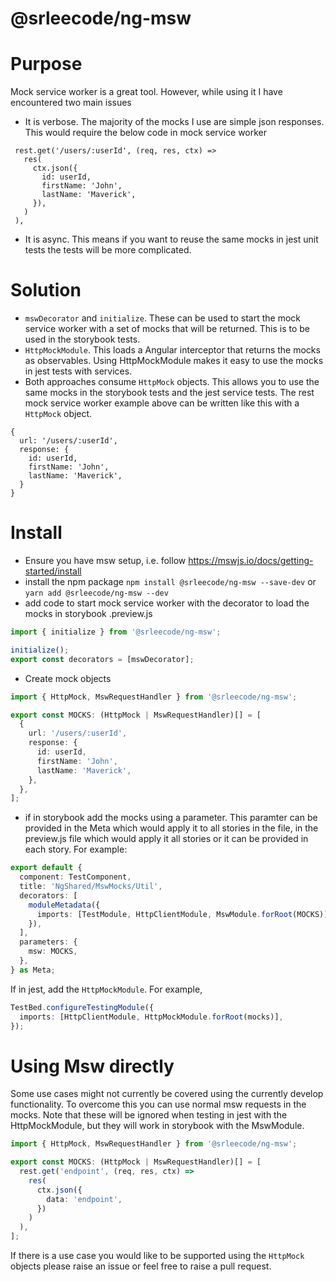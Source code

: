 # @srleecode/ng-msw

# Purpose

Mock service worker is a great tool. However, while using it I have encountered two main issues

- It is verbose. The majority of the mocks I use are simple json responses. This would require the below code in mock service worker

```
 rest.get('/users/:userId', (req, res, ctx) =>
   res(
     ctx.json({
       id: userId,
       firstName: 'John',
       lastName: 'Maverick',
     }),
   )
 ),
```

- It is async. This means if you want to reuse the same mocks in jest unit tests the tests will be more complicated.

# Solution

- `mswDecorator` and `initialize`. These can be used to start the mock service worker with a set of mocks that will be returned. This is to be used in the storybook tests.
- `HttpMockModule`. This loads a Angular interceptor that returns the mocks as observables. Using HttpMockModule makes it easy to use the mocks in jest tests with services.
- Both approaches consume `HttpMock` objects. This allows you to use the same mocks in the storybook tests and the jest service tests. The rest mock service worker example above can be written like this with a `HttpMock` object.

```
{
  url: '/users/:userId',
  response: {
    id: userId,
    firstName: 'John',
    lastName: 'Maverick',
  }
}
```

# Install

- Ensure you have msw setup, i.e. follow https://mswjs.io/docs/getting-started/install
- install the npm package
  `npm install @srleecode/ng-msw --save-dev`
  or
  `yarn add @srleecode/ng-msw --dev`
- add code to start mock service worker with the decorator to load the mocks in storybook .preview.js

```ts
import { initialize } from '@srleecode/ng-msw';

initialize();
export const decorators = [mswDecorator];
```

- Create mock objects

```ts
import { HttpMock, MswRequestHandler } from '@srleecode/ng-msw';

export const MOCKS: (HttpMock | MswRequestHandler)[] = [
  {
    url: '/users/:userId',
    response: {
      id: userId,
      firstName: 'John',
      lastName: 'Maverick',
    },
  },
];
```

- if in storybook add the mocks using a parameter. This paramter can be provided in the Meta which would apply it to all stories in the file, in the preview.js file which would apply it all stories or it can be provided in each story. For example:

```ts
export default {
  component: TestComponent,
  title: 'NgShared/MswMocks/Util',
  decorators: [
    moduleMetadata({
      imports: [TestModule, HttpClientModule, MswModule.forRoot(MOCKS)],
    }),
  ],
  parameters: {
    msw: MOCKS,
  },
} as Meta;
```

If in jest, add the `HttpMockModule`. For example,

```ts
TestBed.configureTestingModule({
  imports: [HttpClientModule, HttpMockModule.forRoot(mocks)],
});
```

# Using Msw directly

Some use cases might not currently be covered using the currently develop functionality. To overcome this you can use normal msw requests in the mocks. Note that these will be ignored when testing in jest with the HttpMockModule, but they will work in storybook with the MswModule.

```ts
import { HttpMock, MswRequestHandler } from '@srleecode/ng-msw';

export const MOCKS: (HttpMock | MswRequestHandler)[] = [
  rest.get('endpoint', (req, res, ctx) =>
    res(
      ctx.json({
        data: 'endpoint',
      })
    )
  ),
];
```

If there is a use case you would like to be supported using the `HttpMock` objects please raise an issue or feel free to raise a pull request.
